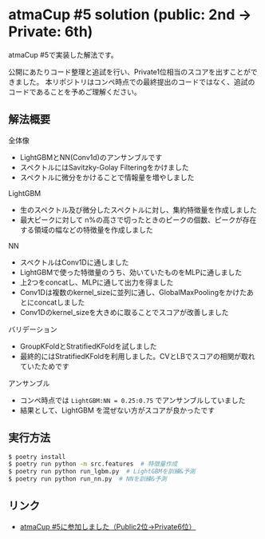 # atmaCup #5 solution (public: 2nd -> Private: 6th)

atmaCup #5で実装した解法です。

公開にあたりコード整理と追試を行い、Private1位相当のスコアを出すことができました。
本リポジトリはコンペ時点での最終提出のコードではなく、追試のコードであることを予めご理解ください。

## 解法概要

全体像

- LightGBMとNN(Conv1d)のアンサンブルです
- スペクトルにはSavitzky-Golay Filteringをかけました
- スペクトルに微分をかけることで情報量を増やしました

LightGBM

- 生のスペクトル及び微分したスペクトルに対し、集約特徴量を作成しました
- 最大ピークに対して n%の高さで切ったときのピークの個数、ピークが存在する領域の幅などの特徴量を作成しました

NN

- スペクトルはConv1Dに通しました
- LightGBMで使った特徴量のうち、効いていたものをMLPに通しました
- 上2つをconcatし、MLPに通して出力を得ました
- Conv1Dは複数のkernel_sizeに並列に通し、GlobalMaxPoolingをかけたあとにconcatしました
- Conv1Dのkernel_sizeを大きめに取ることでスコアが改善しました

バリデーション

- GroupKFoldとStratifiedKFoldを試しました
- 最終的にはStratifiedKFoldを利用しました。CVとLBでスコアの相関が取れていたためです

アンサンブル

- コンペ時点では `LightGBM:NN = 0.25:0.75` でアンサンブルしていました
- 結果として、LightGBM を混ぜない方がスコアが良かったです

## 実行方法

```bash
$ poetry install
$ poetry run python -m src.features  # 特徴量作成
$ poetry run python run_lgbm.py  # LightGBMを訓練&予測
$ poetry run python run_nn.py  # NNを訓練&予測
```

## リンク

- [atmaCup #5に参加しました（Public2位→Private6位）](https://amalog.hateblo.jp/entry/atmacup-5)
